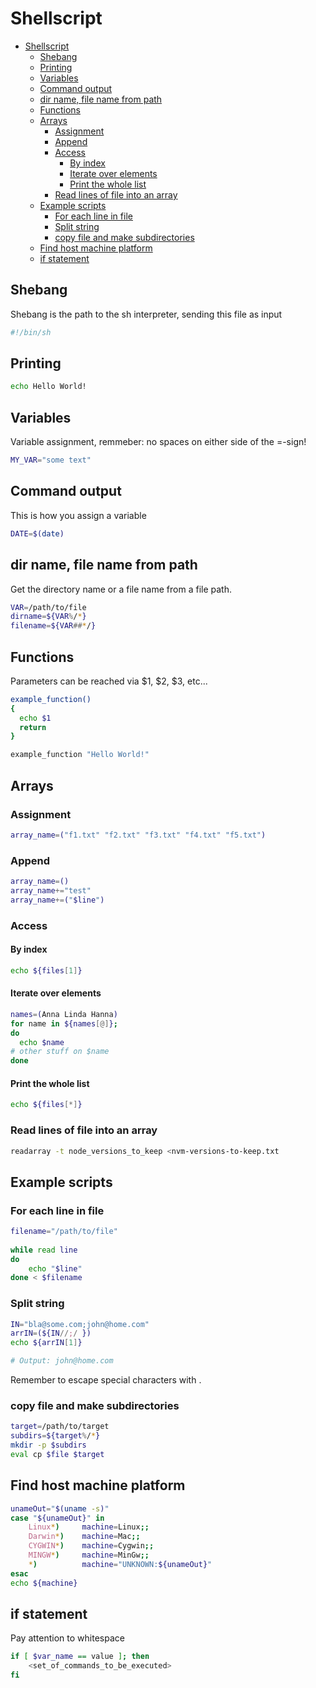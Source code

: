 # Shellscript
<!--ts-->
   * [Shellscript](sh.md#shellscript)
      * [Shebang](sh.md#shebang)
      * [Printing](sh.md#printing)
      * [Variables](sh.md#variables)
      * [Command output](sh.md#command-output)
      * [dir name, file name from path](sh.md#dir-name-file-name-from-path)
      * [Functions](sh.md#functions)
      * [Arrays](sh.md#arrays)
         * [Assignment](sh.md#assignment)
         * [Append](sh.md#append)
         * [Access](sh.md#access)
            * [By index](sh.md#by-index)
            * [Iterate over elements](sh.md#iterate-over-elements)
            * [Print the whole list](sh.md#print-the-whole-list)
         * [Read lines of file into an array](sh.md#read-lines-of-file-into-an-array)
      * [Example scripts](sh.md#example-scripts)
         * [For each line in file](sh.md#for-each-line-in-file)
         * [Split string](sh.md#split-string)
         * [copy file and make subdirectories](sh.md#copy-file-and-make-subdirectories)
      * [Find host machine platform](sh.md#find-host-machine-platform)
      * [if statement](sh.md#if-statement)

<!-- Added by: runner, at: Sun Jan 24 10:12:52 UTC 2021 -->

<!--te-->

## Shebang
Shebang is the path to the sh interpreter, sending this file as input
```bash
#!/bin/sh
```

## Printing
```bash
echo Hello World!
```

## Variables
Variable assignment, remmeber: no spaces on either side of the =-sign!
```bash
MY_VAR="some text"
```

## Command output
This is how you assign a variable
```bash
DATE=$(date)
```

## dir name, file name from path
Get the directory name or a file name from a file path.
```bash
VAR=/path/to/file
dirname=${VAR%/*}
filename=${VAR##*/}
```

## Functions
Parameters can be reached via $1, $2, $3, etc...
```bash
example_function()
{
  echo $1
  return
}

example_function "Hello World!"
```

## Arrays

### Assignment
```bash
array_name=("f1.txt" "f2.txt" "f3.txt" "f4.txt" "f5.txt")
```

### Append
```bash
array_name=()
array_name+="test"
array_name+=("$line")
```

### Access

#### By index
```bash
echo ${files[1]}
```

#### Iterate over elements
```bash
names=(Anna Linda Hanna)
for name in ${names[@]};
do
  echo $name
# other stuff on $name
done
```

#### Print the whole list
```bash
echo ${files[*]}
```

### Read lines of file into an array
```bash
readarray -t node_versions_to_keep <nvm-versions-to-keep.txt
```

## Example scripts

### For each line in file
```bash
filename="/path/to/file"
 
while read line
do
    echo "$line"
done < $filename
```

### Split string
```bash
IN="bla@some.com;john@home.com"
arrIN=(${IN//;/ })
echo ${arrIN[1]}

# Output: john@home.com
```
Remember to escape special characters with \.

### copy file and make subdirectories
```bash
target=/path/to/target
subdirs=${target%/*}
mkdir -p $subdirs      
eval cp $file $target
```

## Find host machine platform
```bash
unameOut="$(uname -s)"
case "${unameOut}" in
    Linux*)     machine=Linux;;
    Darwin*)    machine=Mac;;
    CYGWIN*)    machine=Cygwin;;
    MINGW*)     machine=MinGw;;
    *)          machine="UNKNOWN:${unameOut}"
esac
echo ${machine}
```

## if statement
Pay attention to whitespace
```bash
if [ $var_name == value ]; then
    <set_of_commands_to_be_executed>
fi
```


